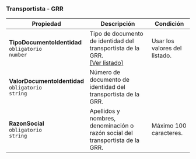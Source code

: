 ### Transportista - GRR

| Propiedad                                                    | Descripción                                                                  | **Condición**                 |
| ------------------------------------------------------------ | ---------------------------------------------------------------------------- | ----------------------------- |
| **TipoDocumentoIdentidad**  <br>`obligatorio`  <br>`number`  | Tipo de documento de identidad del transportista de la GRR.  <br>[[Ver listado]](../Listado/TipoDocumentoIdentidad.md) | Usar los valores del listado. |
| **ValorDocumentoIdentidad**  <br>`obligatorio`  <br>`string` | Número de documento de identidad del transportista de la GRR.                 |                               |
| **RazonSocial**  <br>`obligatorio`  <br>`string`             | Apellidos y nombres, denominación o razón social del transportista de la GRR. | Máximo 100 caracteres.        |